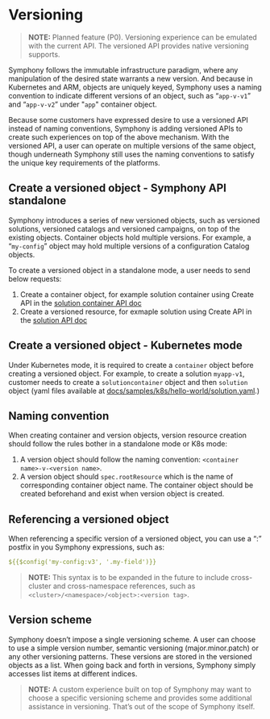 # Versioning

> **NOTE:** Planned feature (P0). Versioning experience can be emulated with the current API. The versioned API provides native versioning supports.

Symphony follows the immutable infrastructure paradigm, where any manipulation of the desired state warrants a new version. And because in Kubernetes and ARM, objects are uniquely keyed, Symphony uses a naming convention to indicate different versions of an object, such as “`app-v-v1`” and “`app-v-v2`” under "`app`" container object.

Because some customers have expressed desire to use a versioned API instead of naming conventions, Symphony is adding versioned APIs to create such experiences on top of the above mechanism. With the versioned API, a user can operate on multiple versions of the same object, though underneath Symphony still uses the naming conventions to satisfy the unique key requirements of the platforms.

## Create a versioned object - Symphony API standalone 

Symphony introduces a series of new versioned objects, such as versioned solutions, versioned catalogs and versioned campaigns, on top of the existing objects. Container objects hold multiple versions. For example, a “`my-config`” object may hold multiple versions of a configuration Catalog objects.

To create a versioned object in a standalone mode, a user needs to send below requests:
1. Create a container object, for example solution container using Create API in the [solution container API doc](../api/solutioncontainers-api.md)
2. Create a versioned resource, for exmaple solution using Create API in the [solution API doc](../api/solutions-api.md)

<!-- TODO: add back when containers/versions APIs are supported.
```bash
/<versioned-objects>/<versioned object id>/versions/<id>
```
And the following table summarizes different queries to be carried out:
| Path | Queries|
|--------|--------|
| `/<versioned-objects>` | List of the versioned objects |
| `/<versioned-objects>/<versioned-object id>` | Get a specific versioned object|
| `/<versioned-objects>/<versioned-object id>/versions` | List all versions (individual objects) |
| `/<versioned-objects>/<versioned-object id>/versions/<id>` | Get a specific version |

For example, to get `v3` of a `my-config`, uses:
```bash
/versioned-catalogs/my-config/versions/v3
```  -->

## Create a versioned object - Kubernetes mode
Under Kubernetes mode, it is required to create a `container` object before creating a versioned object. For example, to create a solution `myapp-v1`, customer needs to create a `solutioncontainer` object and then `solution` object (yaml files available at [docs/samples/k8s/hello-world/solution.yaml](../../samples/k8s/hello-world/solution.yaml).)

## Naming convention 
When creating container and version objects, version resource creation should follow the rules bother in a standalone mode or K8s mode:
1. A version object should follow the naming convention: `<container name>-v-<version name>`.
2. A version object should `spec.rootResource` which is the name of corresponding container object name. The container object should be created beforehand and exist when version object is created.

## Referencing a versioned object
When referencing a specific version of a versioned object, you can use a “:<version>” postfix in you Symphony expressions, such as:

```yaml
${{$config('my-config:v3', '.my-field')}}
```

> **NOTE:** This syntax is to be expanded in the future to include cross-cluster and cross-namespace references, such as `<cluster>/<namespace>/<object>:<version tag>`.

## Version scheme

Symphony doesn’t impose a single versioning scheme. A user can choose to use a simple version number, semantic versioning (major.minor.patch) or any other versioning patterns. These versions are stored in the versioned objects as a list. When going back and forth in versions, Symphony simply accesses list items at different indices. 

> **NOTE:** A custom experience built on top of Symphony may want to choose a specific versioning scheme and provides some additional assistance in versioning. That’s out of the scope of Symphony itself.


